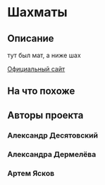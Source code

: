 # Шахматы

## Описание

тут был мат, а ниже шах

[Официальный сайт](https://github.com/Gentlem4n72/Pygame-Chess "Официальный сайт")

## На что похоже

## Авторы проекта

### Александр Десятовский
### Александра Дермелёва
### Артем Ясков
